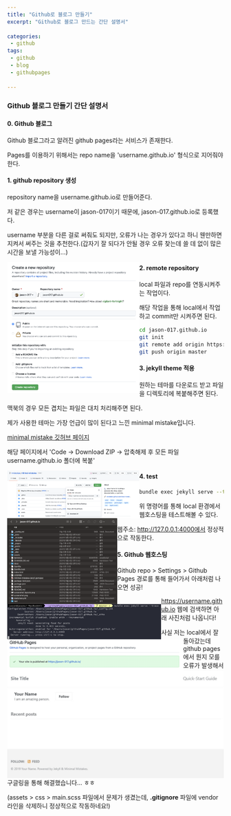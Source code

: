 ```yaml
---
title: "Github로 블로그 만들기"
excerpt: "Github로 블로그 만드는 간단 설명서"

categories:
 - github
tags:
 - github
 - blog
 - githubpages

---
```


### Github 블로그 만들기 간단 설명서

#### 0. Github 블로그

Github 블로그라고 알려진 github pages라는 서비스가 존재한다.

Pages를 이용하기 위해서는 repo name을 'username.github.io' 형식으로 지어줘야 한다.



#### 1. github repository 생성

repository name을 username.github.io로 만들어준다.

저 같은 경우는 username이 jason-017이기 때문에, jason-017.github.io로 등록했다.

username 부분을 다른 걸로 써줘도 되지만, 오류가 나는 경우가 있다고 하니 웬만하면 지켜서 써주는 것을 추천한다.(갑자기 잘 되다가 안될 경우 오류 찾는데 쓸 데 없이 많은 시간을 보낼 가능성이...)

<img src="/assets/picture/repo.png" alt="사진" style="zoom:30%;float:left" />




#### 2. remote repository

local 파일과 repo를 연동시켜주는 작업이다.

해당 작업을 통해 local에서 작업하고 commit만 시켜주면 된다.

```bash
cd jason-017.github.io
git init
git remote add origin https://github.com/jason-017/jason-017.github.io.git
git push origin master
```



#### 3. jekyll theme 적용

원하는 테마를 다운로드 받고 파일을 디렉토리에 복붙해주면 된다.

맥북의 경우 모든 겹치는 파일은 대치 처리해주면 된다.

제가 사용한 테마는 가장 언급이 많이 된다고 느낀 minimal mistake입니다.

[minimal mistake 깃허브 페이지](https://github.com/mmistakes/minimal-mistakes)

해당 페이지에서 'Code -> Download ZIP -> 압축해제 후 모든 파일 username.github.io 폴더에 복붙'


<img src="/assets/picture/다운로드집.png" alt="사진" style="zoom:30%;float:left" />




<img src="/assets/picture/복붙.png" alt="사진" style="zoom:25%;float:left" />



#### 4. test

```bash
bundle exec jekyll serve --trace
```

위 명령어를 통해 local 환경에서 웹호스팅을 테스트해볼 수 있다.

<img src="/assets/picture/serve.png" alt="사진" style="zoom:35%;float:left" />

웹주소: http://127.0.0.1:4000에서 정상적으로 작동한다.



#### 5. Github 웹호스팅

Github repo > Settings > Github Pages 경로를 통해 들어가서 아래처럼 나오면 성공!

<img src="/assets/picture/깃허브페이지.png" alt="사진" style="zoom:40%;float:left" />

https://username.github.io 웹에 검색하면 아래 사진처럼 나옵니다!

<img src="/assets/picture/주소내용.png" alt="사진" style="zoom:50%;float:left" />



사실 저는 local에서 잘 돌아갔는데 github pages에서 뭔지 모를 오류가 발생해서 구글링을 통해 해결했습니다... ㅎㅎ

(assets > css > main.scss 파일에서 문제가 생겼는데, **.gitignore** 파일에 vendor 라인을 삭제하니 정상적으로 작동하네요!)
